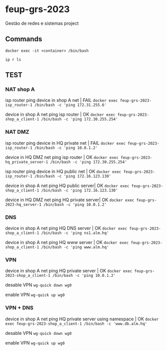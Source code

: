 # feup-grs-2023
Gestão de redes e sistemas project 

## Commands
`docker exec -it <container> /bin/bash`

`ip r ls`

## TEST

### NAT shop A
isp router ping device in shop A net | FAIL
`docker exec feup-grs-2023-isp_router-1 /bin/bash -c 'ping 172.31.255.6'`

device in shop A net ping isp router | OK
`docker exec feup-grs-2023-shop_a_client-1 /bin/bash -c 'ping 172.30.255.254'`

### NAT DMZ 
isp router ping device in HQ private net | FAIL
`docker exec feup-grs-2023-isp_router-1 /bin/bash -c 'ping 10.0.1.2'`

device in HQ DMZ net ping isp router | OK
`docker exec feup-grs-2023-hq_private_server-1 /bin/bash -c 'ping 172.30.255.254'`

isp router ping device in HQ public net | OK
`docker exec feup-grs-2023-isp_router-1 /bin/bash -c 'ping 172.16.123.130'`

device in shop A net ping HQ public server| OK
`docker exec feup-grs-2023-shop_a_client-1 /bin/bash -c 'ping 172.16.123.130'`

device in HQ DMZ net ping HQ private server| OK
`docker exec feup-grs-2023-hq_server-1 /bin/bash -c 'ping 10.0.1.2'`

### DNS
device in shop A net ping HQ DNS server | OK
`docker exec feup-grs-2023-shop_a_client-1 /bin/bash -c 'ping ns1.alm.hq'`

device in shop A net ping HQ www server | OK
`docker exec feup-grs-2023-shop_a_client-1 /bin/bash -c 'ping www.alm.hq'`

### VPN
device in shop A net ping HQ private server | OK
`docker exec feup-grs-2023-shop_a_client-1 /bin/bash -c 'ping 10.0.1.2'`

desable VPN `wg-quick down wg0`

enable VPN `wg-quick up wg0`

### VPN + DNS
device in shop A net ping HQ private server using namespace | OK
`docker exec feup-grs-2023-shop_a_client-1 /bin/bash -c 'www.db.alm.hq'`

desable VPN `wg-quick down wg0`

enable VPN `wg-quick up wg0`
